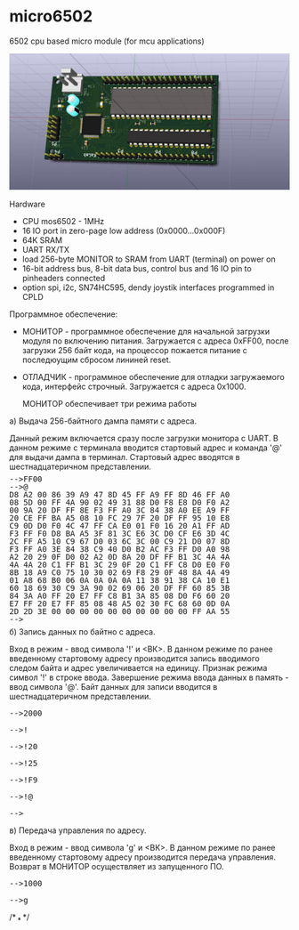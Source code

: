 # micro6502

6502 cpu based micro module (for mcu applications)

![3D view](https://github.com/digitalinvitro/micro6502/raw/master/micro65-3D.jpg)

Hardware

- CPU mos6502 - 1MHz
- 16 IO port in zero-page low address (0x0000...0x000F)
- 64K SRAM
- UART RX/TX
- load 256-byte MONITOR to SRAM from UART (terminal) on power on
- 16-bit address bus, 8-bit data bus, control bus and 16 IO pin to pinheaders connected
- option spi, i2c, SN74HC595, dendy joystik interfaces programmed in CPLD

Программное обеспечение:

* МОНИТОР - программное обеспечение для начальной загрузки модуля по включению питания. Загружается с адреса 0xFF00, после загрузки 256 байт кода, на процессор пожается питание с последюущим сбросом лининей reset. 
* ОТЛАДЧИК - программное обеспечение для отладки загружаемого кода, интерфейс строчный. Загружается с адреса 0x1000.
  
  МОНИТОР обеспечивает три режима работы 
<p>а) Выдача 256-байтного дампа памяти с адреса. </p>
<p>Данный режим включается сразу после загрузки монитора с UART. В данном режиме с терминала вводится стартовый адрес и команда '@' для выдачи дампа в терминал. Стартовый адрес вводятся в шестнадцатеричном представлении.</p>
<div style="line-height:0px"><tt>
<p>-->FF00</p>
<p>-->@</p>
<p>D8 A2 00 86 39 A9 47 8D 45 FF A9 FF 8D 46 FF A0</p>
<p>08 5D 00 FF 4A 90 02 49 31 88 D0 F8 E8 D0 F0 A2</p>
<p>00 9A 20 DF FF 8E F3 FF A0 3C 84 38 A0 EE A9 FF</p>
<p>20 CE FF BA A5 08 10 FC 29 7F 20 DF FF 95 10 E8</p>
<p>C9 0D D0 F0 4C 47 FF CA E0 01 F0 16 20 A1 FF AD</p>
<p>F3 FF F0 D8 BA A5 3F 81 3C E6 3C D0 CF E6 3D 4C</p>
<p>2C FF A5 10 C9 67 D0 03 6C 3C 00 C9 21 D0 07 8D</p>
<p>F3 FF A0 3E 84 38 C9 40 D0 B2 AC F3 FF D0 A0 98</p>
<p>A2 20 29 0F D0 02 A2 0D 8A 20 DF FF B1 3C 4A 4A</p>
<p>4A 4A 20 C1 FF B1 3C 29 0F 20 C1 FF C8 D0 E0 F0</p>
<p>8B 18 A9 C0 75 10 30 02 69 F8 29 0F 48 8A 4A 49</p>
<p>01 A8 68 B0 06 0A 0A 0A 0A 11 38 91 38 CA 10 E1</p>
<p>60 18 69 30 C9 3A 90 02 69 06 20 DF FF 60 85 3B</p>
<p>84 3A A0 FF 20 E7 FF C8 B1 3A 85 08 D0 F6 60 20</p>
<p>E7 FF 20 E7 FF 85 08 48 A5 02 30 FC 68 60 0D 0A</p>
<p>2D 2D 3E 00 00 00 00 00 00 00 00 00 00 FF AA 55</p>
<p>--></p>
</tt></div>
<p>б) Запись данных по байтно с адреса.</p>
       <p>Вход в режим - ввод символа '!' и <ВК>. В данном режиме по ранее введенному стартовому адресу производится запись вводимого следом байта и адрес увеличивается на единицу. Признак режима символ '!' в строке ввода. Завершение режима ввода данных в память - ввод символа '@'. Байт данных для записи вводится в шестнадцатеричном представлении.</p>
<tt>
<p>-->2000</p>
<p>-->!</p>
<p>-->!20</p>
<p>-->!25</p>
<p>-->!F9</p>
<p>-->!@</p>
<p>--></p>
</tt>
<p>в) Передача управления по адресу.</p>
       <p>Вход в режим - ввод символа 'g' и <ВК>. В данном режиме по ранее введенному стартовому адресу производится передача управления. Возврат в МОНИТОР осуществляет из запущенного ПО.</p>
<tt>
<p>-->1000</p>
<p>-->g</p>
</tt>

/* <img src="https://github.com/digitalinvitro/micro6502/raw/master/micro65-3D.jpg" width="4" height="5"/> */
